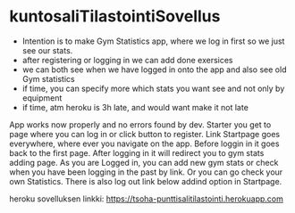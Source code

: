 # kuntosaliTilastointiSovellus

- Intention is to make Gym Statistics app, where we log in first so we just see our stats.
- after registering or logging in we can add done exersices
- we can both see when we have logged in onto the app and also see old Gym statistics
- if time, you can specify more which stats you want see and not only by equipment
- if time, atm heroku is 3h late, and would want make it not late

App works now properly and no errors found by dev. Starter you get to page where you can log in or click button to register.
Link Startpage goes everywhere, where ever you navigate on the app. Before loggin in it goes back to the first page. After logging in it will redirect you to gym stats adding page. As you are Logged in, you can add new gym stats or check when you have been logging in the past by link. Or you can go check your own Statistics. There is also log out link below addind option in Startpage.

heroku sovelluksen linkki:
https://tsoha-punttisalitilastointi.herokuapp.com